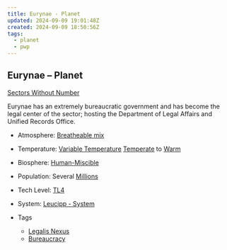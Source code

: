 ```yaml
---
title: Eurynae - Planet
updated: 2024-09-09 19:01:48Z
created: 2024-09-09 18:50:56Z
tags:
  - planet
  - pwp
---
```


## Eurynae &ndash; Planet

[Sectors Without Number](https://sectorswithoutnumber.com/sector/bfDcBzTtgpeyLUfwzjio/planet/j82WY4f7IDo7oqPQIUNO)

Eurynae has an extremely bureaucratic government and has become the legal center of the sector; hosting the Department of Legal Affairs and Unified Records Office.

- Atmosphere: [Breatheable mix](../../../Gaming/StarsWithoutNumber/Breatheable%20Mix.md)
- Temperature: [Variable Temperature](../../../Gaming/StarsWithoutNumber/Variable%20Temperature.md) [Temperate](../../../Gaming/StarsWithoutNumber/Temperate.md) to [Warm](../../../Gaming/StarsWithoutNumber/Warm.md)
- Biosphere: [Human-Miscible](../../../Gaming/StarsWithoutNumber/Human-Miscible.md)
- Population: Several [Millions](../../../Gaming/StarsWithoutNumber/Millions.md)
- Tech Level: [TL4](../../../Gaming/StarsWithoutNumber/TL4.md)
- System: [Leucipp - System](../../../Gaming/StarsWithoutNumber/PiratesWithoutPlunder/Leucipp%20-%20System.md)

- Tags
   - [Legalis Nexus](Legalis%20Nexus.md)
   - [Bureaucracy](Bureaucracy.md)

